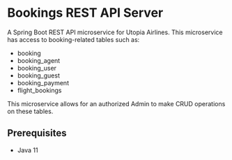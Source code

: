# Bookings REST API Server

A Spring Boot REST API microservice for Utopia Airlines.
This microservice has access to booking-related tables such as:
- booking
- booking_agent
- booking_user
- booking_guest
- booking_payment
- flight_bookings

This microservice allows for an authorized Admin to make CRUD operations on these tables.

## Prerequisites
- Java 11
